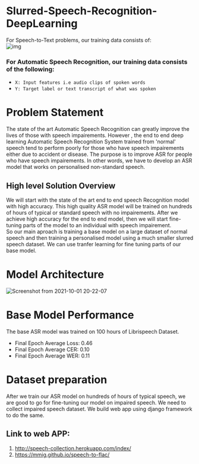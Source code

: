 # Slurred-Speech-Recognition-DeepLearning

For Speech-to-Text problems, our training data consists of:<br>
![img](https://user-images.githubusercontent.com/42781233/135642643-0c3c507a-5a10-4ab6-8445-441091bb7e13.png)
### For Automatic Speech Recognition, our training data consists of the following:
-  `X: Input features i.e audio clips of spoken words`
-  `Y: Target label or text transcript of what was spoken`
 

# Problem Statement
The state of the art Automatic Speech Recognition can greatly improve the lives of those with speech impairements. However , the end to end deep learning Automatic Speech Recognition System trained from 'normal' speech tend to perform poorly for those who have speech impairements either due to accident or disease. 
The purpose is to improve ASR for people who have speech impairements. In other words, we have to develop an ASR model that works on personalised non-standard speech.

## High level Solution Overview
We will start with the state of the art end to end speech Recognition model with high accuracy. This high quality ASR model will be trained on hundreds of hours of typical or standard speech with no impairements. After we achieve high accuracy for the end to end model, then we will start fine-tuning parts of the model to an individual with speech impairement.<br>
So our main aproach is training a base model on a large dataset of normal speech and then training a personalised model using a much smaller slurred speech dataset. We can use tranfer learning for fine tuning parts of our base model.
# Model Architecture
![Screenshot from 2021-10-01 20-22-07](https://user-images.githubusercontent.com/42781233/135641230-4775970a-479f-4d40-9707-6c50c9b0bb5b.png)

# Base Model Performance
The base ASR model was trained on 100 hours of Librispeech Dataset.
- Final Epoch Average Loss: 0.46
- Final Epoch Average CER: 0.10
- Final Epoch Average WER: 0.11

# Dataset preparation
After we train our ASR model on hundreds of hours of typical speech, we are good to go for fine-tuning our model on impaired speech. We need to collect impaired speech dataset. We build web app using django framework to do the same.

## Link to web APP:
1. http://speech-collection.herokuapp.com/index/
2. https://mmig.github.io/speech-to-flac/
